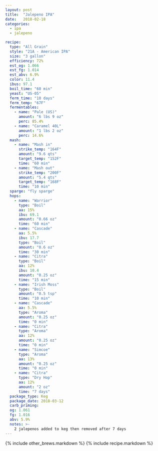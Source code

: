 ```yaml
---
layout: post
title:  "Jalepeno IPA"
date:   2018-02-18
categories:
  - ipa
  - jalepeno

recipe:
  type: "All Grain"
  style: "21A - American IPA"
  size: "3 gallon"
  efficiency: 72%
  est_og: 1.066
  est_fg: 1.014
  est_abv: 6.9%
  color: 11.4
  ibus: 97.1
  boil_time: "60 min"
  yeast: "US-05"
  ferm_time: "10 days"
  ferm_temp: "67F"
  fermentables: 
    - name: "Pale (US)"
      amount: "6 lbs 9 oz"
      perc: 85.4%
    - name: "Caramel 40L"
      amount: "1 lbs 2 oz"
      perc: 14.6%
  mash: 
    - name: "Mash in"
      strike_temp: "164F"
      amount: "9.6 qts"
      target_temp: "152F"
      time: "60 min"
    - name: "Mash out"
      strike_temp: "200F"
      amount: "5.4 qts"
      target_temp: "168F"
      time: "10 min"
  sparge: "fly sparge"
  hops:
    - name: "Warrior"
      type: "Boil"
      aa: 15%
      ibu: 69.1
      amount: "0.66 oz"
      time: "60 min"
    - name: "Cascade"
      aa: 5.5%
      ibu: 17.7
      type: "Boil"
      amount: "0.6 oz"
      time: "30 min"
    - name: "Citra"
      type: "Boil"
      aa: 12%
      ibu: 10.4
      amount: "0.25 oz"
      time: "15 min"
    - name: "Irish Moss"
      type: "Boil"
      amount: "0.5 tsp"
      time: "10 min"
    - name: "Cascade"
      aa: 5.5%
      type: "Aroma"
      amount: "0.25 oz"
      time: "0 min"
    - name: "Citra"
      type: "Aroma"
      aa: 12%
      amount: "0.25 oz"
      time: "0 min"
    - name: "Simcoe"
      type: "Aroma"
      aa: 13%
      amount: "0.25 oz"
      time: "0 min"
    - name: "Citra"
      type: "Dry Hop"
      aa: 12%
      amount: "2 oz"
      time: "7 days"
  package_type: Keg
  package_date: 2018-03-12
  carb_priming: 
  og: 1.061
  fg: 1.016
  abv: 5.9%
  notes: >-
    2 jalepenos added to keg then removed after 7 days
---
```

{% include other_brews.markdown %}
{% include recipe.markdown %}
